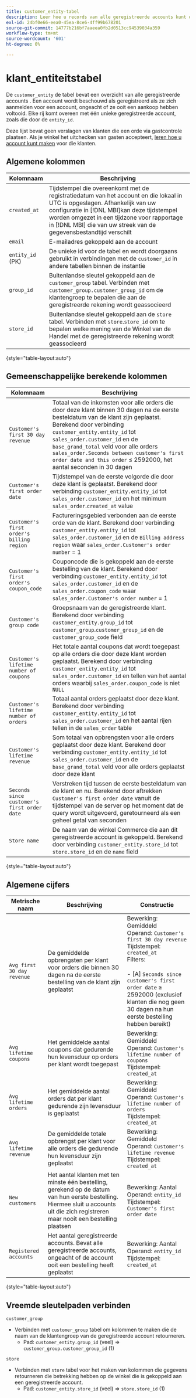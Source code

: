 ```yaml
---
title: customer_entity-tabel
description: Leer hoe u records van alle geregistreerde accounts kunt openen.
exl-id: 24bf0e66-eea0-45ea-8ce6-4ff99b678201
source-git-commit: 14777b216bf7aaeea0fb2d0513cc94539034a359
workflow-type: tm+mt
source-wordcount: '601'
ht-degree: 0%

---
```


# klant_entiteitstabel

De `customer_entity` de tabel bevat een overzicht van alle geregistreerde accounts . Een account wordt beschouwd als geregistreerd als ze zich aanmelden voor een account, ongeacht of ze ooit een aankoop hebben voltooid. Elke rij komt overeen met één unieke geregistreerde account, zoals die door de `entity_id`.

Deze lijst bevat geen verslagen van klanten die een orde via gastcontrole plaatsen. Als je winkel het uitchecken van gasten accepteert, [leren hoe u account kunt maken](../data-warehouse-mgr/guest-orders.md) voor die klanten.

## Algemene kolommen

| **Kolomnaam** | **Beschrijving** |
|---|---|
| `created_at` | Tijdstempel die overeenkomt met de registratiedatum van het account en die lokaal in UTC is opgeslagen. Afhankelijk van uw configuratie in [!DNL MBI]kan deze tijdstempel worden omgezet in een tijdzone voor rapportage in [!DNL MBI] die van uw streek van de gegevensbestandtijd verschilt |
| `email` | E-mailadres gekoppeld aan de account |
| `entity_id` (PK) | De unieke id voor de tabel en wordt doorgaans gebruikt in verbindingen met de `customer_id` in andere tabellen binnen de instantie |
| `group_id` | Buitenlandse sleutel gekoppeld aan de `customer_group` tabel. Verbinden met `customer_group.customer_group_id` om de klantengroep te bepalen die aan de geregistreerde rekening wordt geassocieerd |
| `store_id` | Buitenlandse sleutel gekoppeld aan de `store` tabel. Verbinden met `store`.`store_id` om te bepalen welke mening van de Winkel van de Handel met de geregistreerde rekening wordt geassocieerd |

{style="table-layout:auto"}

## Gemeenschappelijke berekende kolommen

| **Kolomnaam** | **Beschrijving** |
|---|---|
| `Customer's first 30 day revenue` | Totaal van de inkomsten voor alle orders die door deze klant binnen 30 dagen na de eerste besteldatum van de klant zijn geplaatst. Berekend door verbinding `customer_entity.entity_id` tot `sales_order.customer_id` en de `base_grand_total` veld voor alle orders `sales_order.Seconds between customer's first order date and this order` ≤ 2592000, het aantal seconden in 30 dagen |
| `Customer's first order date` | Tijdstempel van de eerste volgorde die door deze klant is geplaatst. Berekend door verbinding `customer_entity.entity_id` tot `sales_order.customer_id` en het minimum `sales_order`.`created_at` value |
| `Customer's first order's billing region` | Factureringsgebied verbonden aan de eerste orde van de klant. Berekend door verbinding `customer_entity.entity_id` tot `sales_order.customer_id` en de `Billing address region` waar `sales_order.Customer's order number` = 1 |
| `Customer's first order's coupon_code` | Couponcode die is gekoppeld aan de eerste bestelling van de klant. Berekend door verbinding `customer_entity.entity_id` tot `sales_order.customer_id` en de `sales_order.coupon_code` waar `sales_order.Customer's order number` = 1 |
| `Customer's group code` | Groepsnaam van de geregistreerde klant. Berekend door verbinding `customer_entity.group_id` tot `customer_group`.`customer_group_id` en de `customer_group_code` field |
| `Customer's lifetime number of coupons` | Het totale aantal coupons dat wordt toegepast op alle orders die door deze klant worden geplaatst. Berekend door verbinding `customer_entity.entity_id` tot `sales_order.customer_id` en tellen van het aantal orders waarbij `sales_order.coupon_code` is niet `NULL` |
| `Customer's lifetime number of orders` | Totaal aantal orders geplaatst door deze klant. Berekend door verbinding `customer_entity.entity_id` tot `sales_order.customer_id` en het aantal rijen tellen in de `sales_order` table |
| `Customer's lifetime revenue` | Som totaal van opbrengsten voor alle orders geplaatst door deze klant. Berekend door verbinding `customer_entity.entity_id` tot `sales_order.customer_id` en de `base_grand_total` veld voor alle orders geplaatst door deze klant |
| `Seconds since customer's first order date` | Verstreken tijd tussen de eerste besteldatum van de klant en nu. Berekend door aftrekken `Customer's first order date` vanuit de tijdstempel van de server op het moment dat de query wordt uitgevoerd, geretourneerd als een geheel getal van seconden |
| `Store name` | De naam van de winkel Commerce die aan dit geregistreerde account is gekoppeld. Berekend door verbinding `customer_entity.store_id` tot `store.store_id` en de `name` field |

{style="table-layout:auto"}

## Algemene cijfers

| **Metrische naam** | **Beschrijving** | **Constructie** |
|---|---|---|
| `Avg first 30 day revenue` | De gemiddelde opbrengsten per klant voor orders die binnen 30 dagen na de eerste bestelling van de klant zijn geplaatst | Bewerking: Gemiddeld<br/>Operand: `Customer's first 30 day revenue`<br/>Tijdstempel: `created_at`<br/>Filters:<br/><br/>- \[A\] `Seconds since customer's first order date` ≥ 2592000 (exclusief klanten die nog geen 30 dagen na hun eerste bestelling hebben bereikt) |
| `Avg lifetime coupons` | Het gemiddelde aantal coupons dat gedurende hun levensduur op orders per klant wordt toegepast | Bewerking: Gemiddeld<br/>Operand: `Customer's lifetime number of coupons`<br/>Tijdstempel: `created_at` |
| `Avg lifetime orders` | Het gemiddelde aantal orders dat per klant gedurende zijn levensduur is geplaatst | Bewerking: Gemiddeld<br/>Operand: `Customer's lifetime number of orders`<br/>Tijdstempel: `created_at` |
| `Avg lifetime revenue` | De gemiddelde totale opbrengst per klant voor alle orders die gedurende hun levensduur zijn geplaatst | Bewerking: Gemiddeld<br/>Operand: `Customer's lifetime revenue`<br/>Tijdstempel: `created_at` |
| `New customers` | Het aantal klanten met ten minste één bestelling, gerekend op de datum van hun eerste bestelling. Hiermee sluit u accounts uit die zich registreren maar nooit een bestelling plaatsen | Bewerking: Aantal<br/>Operand: `entity_id`<br/>Tijdstempel: `Customer's first order date` |
| `Registered accounts` | Het aantal geregistreerde accounts. Bevat alle geregistreerde accounts, ongeacht of de account ooit een bestelling heeft geplaatst | Bewerking: Aantal<br/>Operand: `entity_id`<br/>Tijdstempel: `created_at` |

{style="table-layout:auto"}

## Vreemde sleutelpaden verbinden

`customer_group`

* Verbinden met `customer_group` tabel om kolommen te maken die de naam van de klantengroep van de geregistreerde account retourneren.
   * Pad: `customer_entity.group_id` (veel) => `customer_group.customer_group_id` (1)

`store`

* Verbinden met `store` tabel voor het maken van kolommen die gegevens retourneren die betrekking hebben op de winkel die is gekoppeld aan een geregistreerde account.
   * Pad: `customer_entity.store_id` (veel) => `store.store_id` (1)
